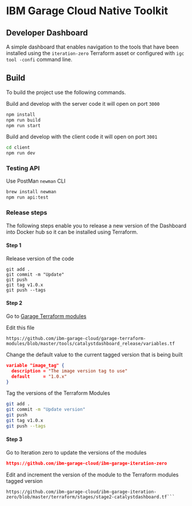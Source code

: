 # IBM Garage Cloud Native Toolkit 
## Developer Dashboard

A simple dashboard that enables navigation to the tools that have been installed
 using the `iteration-zero` Terraform asset or configured with `igc tool
 -confi` command line.

## Build

To build the project use the following commands.

Build and develop with the server code it will open on port `3000`
```bash
npm install
npm run build
npm run start
```

Build and develop with the client code it will open on port `3001`
```bash
cd client
npm run dev 

```

### Testing API

Use PostMan `newman` CLI
```bash
brew install newman
npm run api:test
```

### Release steps

The following steps enable you to release a new version of the Dashboard into Docker hub so it can be installed using Terraform.

#### Step 1 

Release version of the code
```
git add .
git commit -m "Update"
git push
git tag v1.0.x
git push --tags
```

#### Step 2

Go to [Garage Terraform modules](https://github.com/ibm-garage-cloud/garage-terraform-modules)

Edit this file

```
https://github.com/ibm-garage-cloud/garage-terraform-modules/blob/master/tools/catalystdashboard_release/variables.tf
```

Change the default value to the current tagged version that is being built

```json
variable "image_tag" {
  description = "The image version tag to use"
  default     = "1.0.x"
}
```

Tag the versions of the Terraform Modules

```bash
git add .
git commit -m "Update version"
git push
git tag v1.0.x
git push --tags
```

#### Step 3

Go to Iteration zero to update the versions of the modules

```json
https://github.com/ibm-garage-cloud/ibm-garage-iteration-zero
```

Edit and increment the version of the module to the Terraform modules tagged version 
```
https://github.com/ibm-garage-cloud/ibm-garage-iteration-zero/blob/master/terraform/stages/stage2-catalystdashboard.tf```




